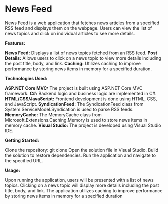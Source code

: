 # News Feed
 
News Feed is a web application that fetches news articles from a specified RSS feed and displays them on the webpage.
Users can view the list of news topics and click on individual articles to see more details.

**Features:**

**News Feed:** Displays a list of news topics fetched from an RSS feed.
**Post Details:** Allows users to click on a news topic to view more details including the post title, body, and link.
**Caching:** Utilizes caching to improve performance by storing news items in memory for a specified duration.

**Technologies Used:**

**ASP.NET Core MVC:** The project is built using ASP.NET Core MVC framework.
**C#:** Backend logic and business logic are implemented in C#.
**HTML/CSS/JavaScript:** Frontend development is done using HTML, CSS, and JavaScript.
**SyndicationFeed:** The SyndicationFeed class from System.ServiceModel.Syndication is used to parse RSS feeds.
**MemoryCache:** The MemoryCache class from Microsoft.Extensions.Caching.Memory is used to store news items in memory cache.
**Visual Studio:** The project is developed using Visual Studio IDE.

**Getting Started:**

Clone the repository: git clone <repository-url>
Open the solution file in Visual Studio.
Build the solution to restore dependencies.
Run the application and navigate to the specified URL.

**Usage:**

Upon running the application, users will be presented with a list of news topics.
Clicking on a news topic will display more details including the post title, body, and link.
The application utilizes caching to improve performance by storing news items in memory for a specified duration
